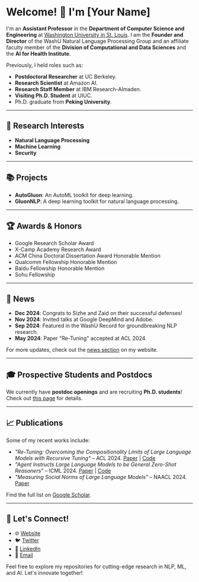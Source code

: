 # Welcome! 👋 I'm [Your Name]

I'm an **Assistant Professor** in the **Department of Computer Science and Engineering** at [Washington University in St. Louis](https://cse.wustl.edu). I am the **Founder and Director** of the WashU Natural Language Processing Group and an affiliate faculty member of the **Division of Computational and Data Sciences** and the **AI for Health Institute**.

Previously, I held roles such as:
- **Postdoctoral Researcher** at UC Berkeley.
- **Research Scientist** at Amazon AI.
- **Research Staff Member** at IBM Research-Almaden.
- **Visiting Ph.D. Student** at UIUC.
- Ph.D. graduate from **Peking University**.

---

## 🔬 Research Interests
- **Natural Language Processing**
- **Machine Learning**
- **Security**

---

## 📚 Projects
- **AutoGluon**: An AutoML toolkit for deep learning.
- **GluonNLP**: A deep learning toolkit for natural language processing.

---

## 🏆 Awards & Honors
- Google Research Scholar Award
- X-Camp Academy Research Award
- ACM China Doctoral Dissertation Award Honorable Mention
- Qualcomm Fellowship Honorable Mention
- Baidu Fellowship Honorable Mention
- Sohu Fellowship

---

## 📰 News
- **Dec 2024**: Congrats to Sizhe and Zaid on their successful defenses!
- **Nov 2024**: Invited talks at Google DeepMind and Adobe.
- **Sep 2024**: Featured in the WashU Record for groundbreaking NLP research.
- **May 2024**: Paper "Re-Tuning" accepted at ACL 2024.

For more updates, check out the [news section](#) on my website.

---

## 🎓 Prospective Students and Postdocs
We currently have **postdoc openings** and are recruiting **Ph.D. students**! Check out [this page](#) for details.

---

## 📈 Publications
Some of my recent works include:
- *"Re-Tuning: Overcoming the Compositionality Limits of Large Language Models with Recursive Tuning"* – ACL 2024. [Paper](#) | [Code](#)
- *"Agent Instructs Large Language Models to be General Zero-Shot Reasoners"* – ICML 2024. [Paper](#) | [Code](#)
- *"Measuring Social Norms of Large Language Models"* – NAACL 2024. [Paper](#)

Find the full list on [Google Scholar](#).

---

## 🌟 Let's Connect!
- 🌐 [Website](#)
- 🐦 [Twitter](#)
- 💼 [LinkedIn](#)
- 📧 [Email](mailto:your.email@domain.com)

Feel free to explore my repositories for cutting-edge research in NLP, ML, and AI. Let's innovate together!
